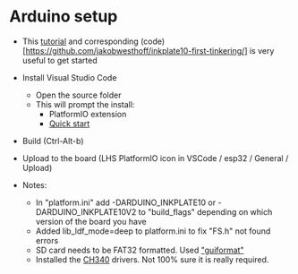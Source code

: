 # Arduino setup

- This [tutorial](https://www.youtube.com/watch?v=LGoTi9iqgDI) and corresponding (code)[https://github.com/jakobwesthoff/inkplate10-first-tinkering/] is very useful to get started

- Install Visual Studio Code

  - Open the source folder
  - This will prompt the install:
    - PlatformIO extension
    - [Quick start](https://docs.platformio.org/en/latest/integration/ide/vscode.html#quick-start)

- Build (Ctrl-Alt-b)

- Upload to the board (LHS PlatformIO icon in VSCode / esp32 / General / Upload)

- Notes:
  - In "platform.ini" add -DARDUINO_INKPLATE10 or -DARDUINO_INKPLATE10V2 to "build_flags" depending on which version of the board you have
  - Added lib_ldf_mode=deep to platform.ini to fix "FS.h" not found errors
  - SD card needs to be FAT32 formatted. Used ["guiformat"](http://ridgecrop.co.uk/index.htm?guiformat.htm)
  - Installed the [CH340](https://e-radionica.com/en/blog/ch340-driver-installation-croduino-basic3-nova2/) drivers.  Not 100% sure it is really required.

